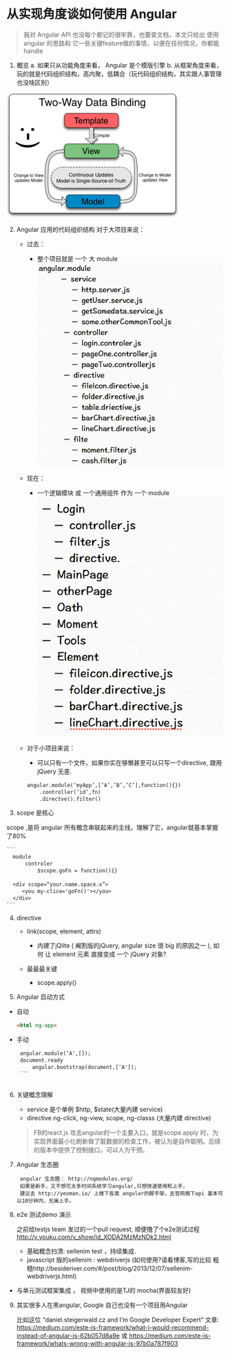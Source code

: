 
# 从实现角度谈如何使用 Angular 

 > 我对 Angular API 也没每个都记的很牢靠，也要查文档，本文只给出 使用 angular 的思路和 它一些关键feature做的事情，以便在任何情况，你都能handle 

1. 概览
 a. 如果只从功能角度来看， Angular 是个模版引擎
 b. 从框架角度来看，   玩的就是代码组织结构，高内聚，低耦合（玩代码组织结构，其实跟人事管理也没啥区别）


 ![](./assets/twoway.png)

2. Angular 应用的代码组织结构
	对于大项目来说：
	* 过去：
		* 整个项目就是 一个 大 module
		![](./assets/old.png)
	* 现在：
		* 一个逻辑模块 或 一个通用组件 作为 一个 module
		![](./assets/new.png)
	* 对于小项目来说：
		* 可以只有一个文件，如果你实在够懒甚至可以只写一个directive, 跟用 jQuery 无差.
	
		```
		angular.module(‘myApp’,[‘A’,’B’,’C’],function(){})
			.controller(‘id’,fn) 
	 		.directve().filter()
	 	```

3. scope 是核心

 scope ,是将 angular 所有概念串联起来的主线，理解了它，angular就基本掌握了80%

	```
	  module
		  controler
			  $scope.goFn = function(){}
			  
	  <div scope=“your.name.space.x”>
		 <you my-clice='goFn()'></you>
	  </div>
	```

4. directive
	* link(scope, element, attrs)
		* 内建了jQlite ( 阉割版的jQuery, angular size 很 big 的原因之一 ), 
		如何 让 element 元素 直接变成 一个 jQuery 对象?
		
	* 最最最关键
		* scope.apply()

5. Angular 启动方式
 * 自动 
	```html
	<html ng-app> 
	```
  * 手动 
	   ```
		angular.module(‘A',[]);
		document.ready
			angular.bootstrap(document,[‘A']);
		```
    

6. 关键概念理解
	 * service 是个单例
		 $http, $state(大量内建 service)
     * directive
		  ng-click, ng-view, scope, ng-classs (大量内建 directive)

	> FB的react.js 攻击angular的一个主要入口，就是scope.apply 时，为实现界面最小化刷新做了脏数据的检查工作，被认为是自作聪明。后续的版本中提供了控制接口，可以人为干预。

7. Angular 生态圈

	  	angular 生态圈： http://ngmodules.org/
	   	如果是新手，又不想花太多时间系统学习angular,只想快速使用和上手，
	   	建议去 http://yeoman.io/ 上搜下各类 angular的脚手架，去官网摘下api 基本可以10分钟内，无痛上手。
       
8. e2e 测试demo 演示

	之前给testjs team 发过的一个pull request, 顺便撸了个e2e测试过程
    http://v.youku.com/v_show/id_XODA2MzMzNDk2.html

	* 基础概念扫清: sellenim test ，持续集成.
	* javascript 版的sellenim : webdriverjs (如何使用?请看博客,写的比较  粗糙http://besideriver.com/#/post/blog/2013/12/07/sellenim-webdriverjs.html)
* 与单元测试框架集成  ， 视频中使用的是TJ的 mocha(界面较友好)

9. 其实很多人在黑angular, Google 自己也没有一个项目用Angular

	比如这位 
	“daniel.steigerwald.cz and I’m Google Developer Expert”
	文章: https://medium.com/este-js-framework/what-i-would-recommend-instead-of-angular-js-62b057d8a9e
	或 https://medium.com/este-js-framework/whats-wrong-with-angular-js-97b0a787f903
	
 		
 


